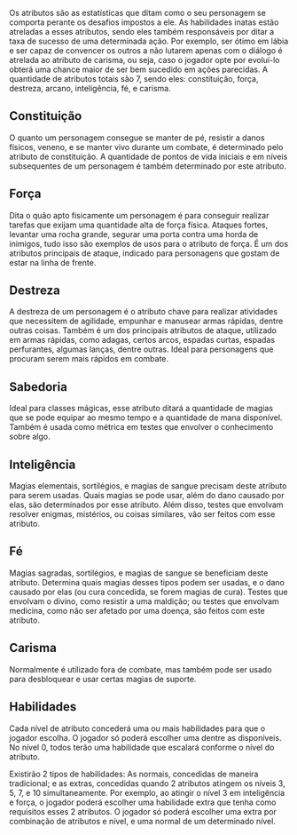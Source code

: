 Os atributos são as estatísticas que ditam como o seu personagem se comporta perante os desafios impostos a ele. As habilidades inatas estão atreladas a esses atributos, sendo eles também responsáveis por ditar a taxa de sucesso de uma determinada ação. Por exemplo, ser ótimo em lábia e ser capaz de convencer os outros a não lutarem apenas com o diálogo é atrelada ao atributo de carisma, ou seja, caso o jogador opte por evoluí-lo obterá uma chance maior de ser bem sucedido em ações parecidas. A quantidade de atributos totais são 7, sendo eles: constituição, força, destreza, arcano, inteligência, fé, e carisma.

## Constituição

O quanto um personagem consegue se manter de pé, resistir a danos físicos, veneno, e se manter vivo durante um combate, é determinado pelo atributo de constituição. A quantidade de pontos de vida iniciais e em níveis subsequentes de um personagem é também determinado por este atributo.

## Força

Dita o quão apto fisicamente um personagem é para conseguir realizar tarefas que exijam uma quantidade alta de força física. Ataques fortes, levantar uma rocha grande, segurar uma porta contra uma horda de inimigos, tudo isso são exemplos de usos para o atributo de força. É um dos atributos principais de ataque, indicado para personagens que gostam de estar na linha de frente.

## Destreza

A destreza de um personagem é o atributo chave para realizar atividades que necessitem de agilidade, empunhar e manusear armas rápidas, dentre outras coisas. Também é um dos principais atributos de ataque, utilizado em armas rápidas, como adagas, certos arcos, espadas curtas, espadas perfurantes, algumas lanças, dentre outras. Ideal para personagens que procuram serem mais rápidos em combate.

## Sabedoria

Ideal para classes mágicas, esse atributo ditará a quantidade de magias que se pode equipar ao mesmo tempo e a quantidade de mana disponível. Também é usada como métrica em testes que envolver o conhecimento sobre algo.

## Inteligência

Magias elementais, sortilégios, e magias de sangue precisam deste atributo para serem usadas. Quais magias se pode usar, além do dano causado por elas, são determinados por esse atributo. Além disso, testes que envolvam resolver enigmas, mistérios, ou coisas similares, vão ser feitos com esse atributo.

## Fé

Magias sagradas, sortilégios, e magias de sangue se beneficiam deste atributo. Determina quais magias desses tipos podem ser usadas, e o dano causado por elas (ou cura concedida, se forem magias de cura). Testes que envolvam o divino, como resistir a uma maldição; ou testes que envolvam medicina, como não ser afetado por uma doença, são feitos com este atributo.

## Carisma

Normalmente é utilizado fora de combate, mas também pode ser usado para desbloquear e usar certas magias de suporte.

## Habilidades

Cada nível de atributo concederá uma ou mais habilidades para que o jogador escolha. O jogador só poderá escolher uma dentre as disponíveis. No nível 0, todos terão uma habilidade que escalará conforme o nível do atributo.

Existirão 2 tipos de habilidades: As normais, concedidas de maneira tradicional; e as extras, concedidas quando 2 atributos atingem os níveis 3, 5, 7, e 10 simultaneamente. Por exemplo, ao atingir o nível 3 em inteligência e força, o jogador poderá escolher uma habilidade extra que tenha como requisitos esses 2 atributos. O jogador só poderá escolher uma extra por combinação de atributos e nível, e uma normal de um determinado nível.